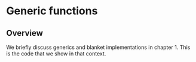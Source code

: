 # Generic functions

## Overview

We briefly discuss generics and blanket implementations in chapter 1.
This is the code that we show in that context.
